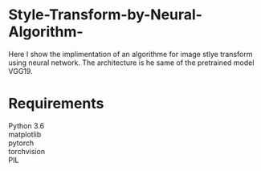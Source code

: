 # Style-Transform-by-Neural-Algorithm-
Here I show the implimentation of an algorithme for image stlye transform using neural network. The architecture is he same of the pretrained model VGG19. 

# Requirements 
Python 3.6 <br/>
matplotlib <br/>
pytorch <br/>
torchvision <br/>
PIL <br/>


